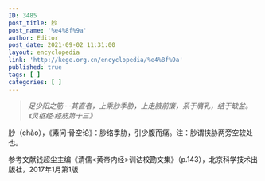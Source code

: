 ```yaml
---
ID: 3485
post_title: 䏚
post_name: '%e4%8f%9a'
author: Editor
post_date: 2021-09-02 11:31:00
layout: encyclopedia
link: 'http://kege.org.cn/encyclopedia/%e4%8f%9a'
published: true
tags: [ ]
categories: [ ]
---
```

<blockquote><em>足少阳之筋····其直者，上乘䏚季胁，上走腋前廉，系于膺乳，结于缺盆。《灵枢经·经筋第十三》</em></blockquote>
䏚（chǎo），《素问·骨空论》：䏚络季胁，引少腹而痛。注：䏚谓挟胁两旁空软处也。

参考文献钱超尘主编《清儒&lt;黄帝内经&gt;训诂校勘文集》（p.143），北京科学技术出版社，2017年1月第1版